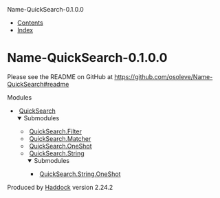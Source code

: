 <!DOCTYPE html PUBLIC "-//W3C//DTD XHTML 1.0 Transitional//EN" "http://www.w3.org/TR/xhtml1/DTD/xhtml1-transitional.dtd"><html xmlns="http://www.w3.org/1999/xhtml"><head><meta http-equiv="Content-Type" content="text/html; charset=UTF-8" /><meta name="viewport" content="width=device-width, initial-scale=1" /><title>Name-QuickSearch-0.1.0.0</title><link href="linuwial.css" rel="stylesheet" type="text/css" title="Linuwial" /><link rel="stylesheet" type="text/css" href="quick-jump.css" /><link rel="stylesheet" type="text/css" href="https://fonts.googleapis.com/css?family=PT+Sans:400,400i,700" /><script src="haddock-bundle.min.js" async="async" type="text/javascript"></script><script type="text/x-mathjax-config">MathJax.Hub.Config({ tex2jax: { processClass: "mathjax", ignoreClass: ".*" } });</script><script src="https://cdnjs.cloudflare.com/ajax/libs/mathjax/2.7.5/MathJax.js?config=TeX-AMS-MML_HTMLorMML" type="text/javascript"></script></head><body><div id="package-header"><span class="caption">Name-QuickSearch-0.1.0.0</span><ul class="links" id="page-menu"><li><a href="index.html">Contents</a></li><li><a href="doc-index.html">Index</a></li></ul></div><div id="content"><div id="description"><h1>Name-QuickSearch-0.1.0.0</h1><div class="doc"><p>Please see the README on GitHub at <a href="https://github.com/osoleve/Name-QuickSearch#readme">https://github.com/osoleve/Name-QuickSearch#readme</a></p></div></div><div id="module-list"><p class="caption">Modules</p><ul><li><span class="module"><span class="details-toggle-control details-toggle" data-details-id="n.1">&nbsp;</span><a href="QuickSearch.html">QuickSearch</a></span><details id="n.1" open="open"><summary class="hide-when-js-enabled">Submodules</summary><ul><li><span class="module"><span class="noexpander">&nbsp;</span><a href="QuickSearch-Filter.html">QuickSearch.Filter</a></span></li><li><span class="module"><span class="noexpander">&nbsp;</span><a href="QuickSearch-Matcher.html">QuickSearch.Matcher</a></span></li><li><span class="module"><span class="noexpander">&nbsp;</span><a href="QuickSearch-OneShot.html">QuickSearch.OneShot</a></span></li><li><span class="module"><span class="details-toggle-control details-toggle" data-details-id="n.1.4">&nbsp;</span><a href="QuickSearch-String.html">QuickSearch.String</a></span><details id="n.1.4" open="open"><summary class="hide-when-js-enabled">Submodules</summary><ul><li><span class="module"><span class="noexpander">&nbsp;</span><a href="QuickSearch-String-OneShot.html">QuickSearch.String.OneShot</a></span></li></ul></details></li></ul></details></li></ul></div></div><div id="footer"><p>Produced by <a href="http://www.haskell.org/haddock/">Haddock</a> version 2.24.2</p></div></body></html>

